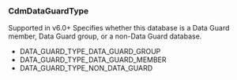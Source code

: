 ### CdmDataGuardType
Supported in v6.0+
  Specifies whether this database is a Data Guard member, Data Guard group, or a non-Data Guard database.

- DATA_GUARD_TYPE_DATA_GUARD_GROUP
- DATA_GUARD_TYPE_DATA_GUARD_MEMBER
- DATA_GUARD_TYPE_NON_DATA_GUARD

